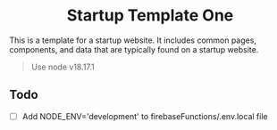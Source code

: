<h1 align="center">Startup Template One</h1>

This is a template for a startup website. It includes common pages, components, and data that are typically found on a startup website.

> Use node v18.17.1

## Todo

- [ ] Add NODE_ENV='development' to firebaseFunctions/.env.local file
